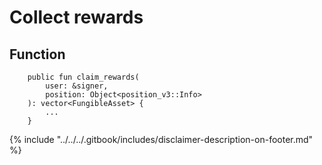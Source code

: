 # Collect rewards

## Function

```
    public fun claim_rewards(
        user: &signer,
        position: Object<position_v3::Info>
    ): vector<FungibleAsset> {
        ...
    }
```









{% include "../../../.gitbook/includes/disclaimer-description-on-footer.md" %}
